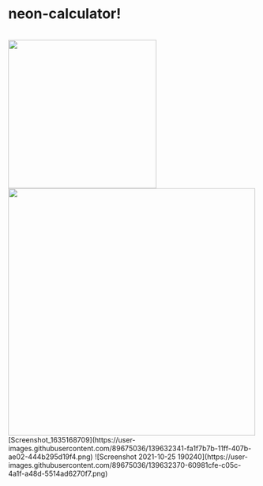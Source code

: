# neon-calculator!
<br>
<img src="https://user-images.githubusercontent.com/89675036/139632341-fa1f7b7b-11ff-407b-ae02-444b295d19f4.png" width="300px">

<img src="https://user-images.githubusercontent.com/89675036/139632370-60981cfe-c05c-4a1f-a48d-5514ad6270f7.png" width="500px">
[Screenshot_1635168709](https://user-images.githubusercontent.com/89675036/139632341-fa1f7b7b-11ff-407b-ae02-444b295d19f4.png)
![Screenshot 2021-10-25 190240](https://user-images.githubusercontent.com/89675036/139632370-60981cfe-c05c-4a1f-a48d-5514ad6270f7.png)
